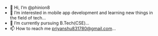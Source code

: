 - 👋 Hi, I’m @phinion8
- 👀 I’m interested in mobile app development and learning new things in the field of tech...
- 🌱 I’m currently pursuing B.Tech(CSE)...
- 📫 How to reach me priyanshu831780@gmail.com...

<!---
phinion8/phinion8 is a ✨ special ✨ repository because its `README.md` (this file) appears on your GitHub profile.
You can click the Preview link to take a look at your changes.
--->
